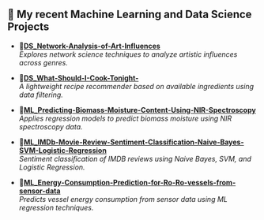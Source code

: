 ## 📂 My recent Machine Learning and Data Science Projects

- 🎨[**DS_Network-Analysis-of-Art-Influences**](https://github.com/Joytu/DS_Network-Analysis-of-Art-Influences)  
  *Explores network science techniques to analyze artistic influences across genres.*

- 🍳[**DS_What-Should-I-Cook-Tonight-**](https://github.com/Joytu/DS_What-Should-I-Cook-Tonight-)  
  *A lightweight recipe recommender based on available ingredients using data filtering.*

- 🌱[**ML_Predicting-Biomass-Moisture-Content-Using-NIR-Spectroscopy**](https://github.com/Joytu/ML_Predicting-Biomass-Moisture-Content-Using-NIR-Spectroscopy)  
  *Applies regression models to predict biomass moisture using NIR spectroscopy data.*

- 🎥[**ML_IMDb-Movie-Review-Sentiment-Classification-Naive-Bayes-SVM-Logistic-Regression**](https://github.com/Joytu/IMDB-Movie-Review-Sentiment-Classification-Naive-Bayes-SVM-Logistic-Regression)  
  *Sentiment classification of IMDB reviews using Naive Bayes, SVM, and Logistic Regression.*

- 🚢[**ML_Energy-Consumption-Prediction-for-Ro-Ro-vessels-from-sensor-data**](https://github.com/Joytu/ML_Energy-Consumption-Prediction-for-Ro-Ro-vessels-from-sensor-data)  
  *Predicts vessel energy consumption from sensor data using ML regression techniques.*
